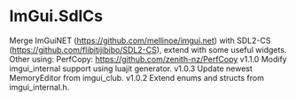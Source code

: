 # ImGui.SdlCs
Merge ImGuiNET (https://github.com/mellinoe/imgui.net) with SDL2-CS (https://github.com/flibitijibibo/SDL2-CS), extend with some useful widgets.
Other using:
PerfCopy: https://github.com/zenith-nz/PerfCopy
v1.1.0 Modify imgui_internal support using luajit generator.
v1.0.3 Update newest MemoryEditor from imgui_club.
v1.0.2 Extend enums and structs from imgui_internal.h.
